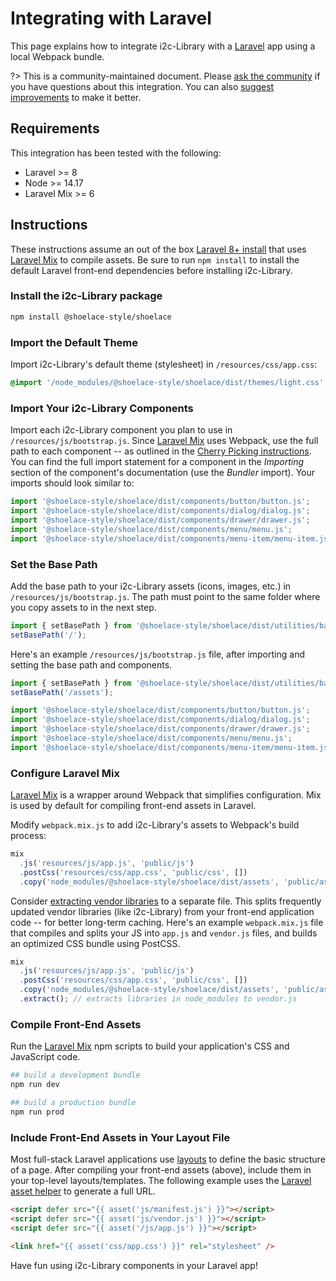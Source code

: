 # Integrating with Laravel

This page explains how to integrate i2c-Library with a [Laravel](https://laravel.com) app using a local Webpack bundle.

?> This is a community-maintained document. Please [ask the community](/resources/community) if you have questions about this integration. You can also [suggest improvements](https://github.com/shoelace-style/shoelace/blob/next/docs/tutorials/integrating-with-laravel.md) to make it better.

## Requirements

This integration has been tested with the following:

- Laravel >= 8
- Node >= 14.17
- Laravel Mix >= 6

## Instructions

These instructions assume an out of the box [Laravel 8+ install](https://laravel.com/docs/8.x/installation) that uses [Laravel Mix](https://laravel.com/docs/8.x/mix) to compile assets.
Be sure to run `npm install` to install the default Laravel front-end dependencies before installing i2c-Library.

### Install the i2c-Library package

```bash
npm install @shoelace-style/shoelace
```

### Import the Default Theme

Import i2c-Library's default theme (stylesheet) in `/resources/css/app.css`:

```css
@import '/node_modules/@shoelace-style/shoelace/dist/themes/light.css';
```

### Import Your i2c-Library Components

Import each i2c-Library component you plan to use in `/resources/js/bootstrap.js`. Since [Laravel Mix](https://laravel.com/docs/8.x/mix) uses Webpack, use the full path to each component -- as outlined in the [Cherry Picking instructions](https://shoelace.style/getting-started/installation?id=cherry-picking). You can find the full import statement for a component in the _Importing_ section of the component's documentation (use the _Bundler_ import). Your imports should look similar to:

```js
import '@shoelace-style/shoelace/dist/components/button/button.js';
import '@shoelace-style/shoelace/dist/components/dialog/dialog.js';
import '@shoelace-style/shoelace/dist/components/drawer/drawer.js';
import '@shoelace-style/shoelace/dist/components/menu/menu.js';
import '@shoelace-style/shoelace/dist/components/menu-item/menu-item.js';
```

### Set the Base Path

Add the base path to your i2c-Library assets (icons, images, etc.) in `/resources/js/bootstrap.js`. The path must point to the same folder where you copy assets to in the next step.

```js
import { setBasePath } from '@shoelace-style/shoelace/dist/utilities/base-path.js';
setBasePath('/');
```

Here's an example `/resources/js/bootstrap.js` file, after importing and setting the base path and components.

```js
import { setBasePath } from '@shoelace-style/shoelace/dist/utilities/base-path.js';
setBasePath('/assets');

import '@shoelace-style/shoelace/dist/components/button/button.js';
import '@shoelace-style/shoelace/dist/components/dialog/dialog.js';
import '@shoelace-style/shoelace/dist/components/drawer/drawer.js';
import '@shoelace-style/shoelace/dist/components/menu/menu.js';
import '@shoelace-style/shoelace/dist/components/menu-item/menu-item.js';
```

### Configure Laravel Mix

[Laravel Mix](https://laravel.com/docs/8.x/mix) is a wrapper around Webpack that simplifies configuration. Mix is used by default for compiling front-end assets in Laravel.

Modify `webpack.mix.js` to add i2c-Library's assets to Webpack's build process:

```js
mix
  .js('resources/js/app.js', 'public/js')
  .postCss('resources/css/app.css', 'public/css', [])
  .copy('node_modules/@shoelace-style/shoelace/dist/assets', 'public/assets');
```

Consider [extracting vendor libraries](https://laravel.com/docs/8.x/mix#vendor-extraction) to a separate file. This splits frequently updated vendor libraries (like i2c-Library) from your front-end application code -- for better long-term caching.
Here's an example `webpack.mix.js` file that compiles and splits your JS into `app.js` and `vendor.js` files, and builds an optimized CSS bundle using PostCSS.

```js
mix
  .js('resources/js/app.js', 'public/js')
  .postCss('resources/css/app.css', 'public/css', [])
  .copy('node_modules/@shoelace-style/shoelace/dist/assets', 'public/assets')
  .extract(); // extracts libraries in node_modules to vendor.js
```

### Compile Front-End Assets

Run the [Laravel Mix](https://laravel.com/docs/8.x/mix) npm scripts to build your application's CSS and JavaScript code.

```bash
## build a development bundle
npm run dev

## build a production bundle
npm run prod
```

### Include Front-End Assets in Your Layout File

Most full-stack Laravel applications use [layouts](https://laravel.com/docs/8.x/blade#building-layouts) to define the basic structure of a page.
After compiling your front-end assets (above), include them in your top-level layouts/templates. The following example uses the [Laravel asset helper](https://laravel.com/docs/8.x/helpers#method-asset) to generate a full URL.

```html
<script defer src="{{ asset('js/manifest.js') }}"></script>
<script defer src="{{ asset('js/vendor.js') }}"></script>
<script defer src="{{ asset('/js/app.js') }}"></script>

<link href="{{ asset('css/app.css') }}" rel="stylesheet" />
```

Have fun using i2c-Library components in your Laravel app!
